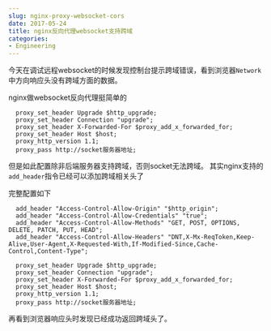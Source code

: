 ```yaml
---
slug: nginx-proxy-websocket-cors
date: 2017-05-24
title: nginx反向代理websocket支持跨域
categories:
- Engineering
---
```

今天在调试远程websocket的时候发现控制台提示跨域错误，看到浏览器`Network`中方向响应头没有跨域方面的数据。

nginx做websocket反向代理挺简单的

```
  proxy_set_header Upgrade $http_upgrade;
  proxy_set_header Connection "upgrade";
  proxy_set_header X-Forwarded-For $proxy_add_x_forwarded_for;
  proxy_set_header Host $host;
  proxy_http_version 1.1;
  proxy_pass http://socket服务器地址;
```
但是如此配置除非后端服务器支持跨域，否则socket无法跨域。
其实nginx支持的`add_header`指令已经可以添加跨域相关头了

完整配置如下
```
  add_header "Access-Control-Allow-Origin" "$http_origin";
  add_header "Access-Control-Allow-Credentials" "true";
  add_header "Access-Control-Allow-Methods" "GET, POST, OPTIONS, DELETE, PATCH, PUT, HEAD";
  add_header "Access-Control-Allow-Headers" "DNT,X-Mx-ReqToken,Keep-Alive,User-Agent,X-Requested-With,If-Modified-Since,Cache-Control,Content-Type";

  proxy_set_header Upgrade $http_upgrade;
  proxy_set_header Connection "upgrade";
  proxy_set_header X-Forwarded-For $proxy_add_x_forwarded_for;
  proxy_set_header Host $host;
  proxy_http_version 1.1;
  proxy_pass http://socket服务器地址;
```

再看到浏览器响应头时发现已经成功返回跨域头了。